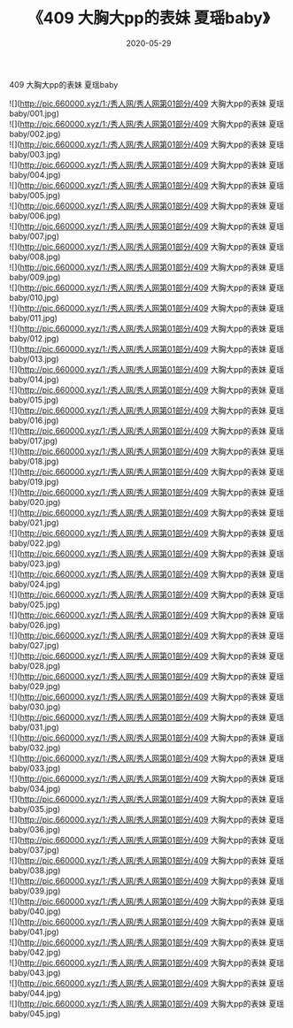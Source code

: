 ﻿---
layout: post
title:  《409 大胸大pp的表妹 夏瑶baby》
date:   2020-05-29
img: http://pic.660000.xyz/1:/秀人网/秀人网第01部分/409 大胸大pp的表妹 夏瑶baby/000.jpg
categories: [美女, 清纯, 唯美]
---

409 大胸大pp的表妹 夏瑶baby

  ![](http://pic.660000.xyz/1:/秀人网/秀人网第01部分/409 大胸大pp的表妹 夏瑶baby/001.jpg) <br> ![](http://pic.660000.xyz/1:/秀人网/秀人网第01部分/409 大胸大pp的表妹 夏瑶baby/002.jpg) <br> ![](http://pic.660000.xyz/1:/秀人网/秀人网第01部分/409 大胸大pp的表妹 夏瑶baby/003.jpg) <br> ![](http://pic.660000.xyz/1:/秀人网/秀人网第01部分/409 大胸大pp的表妹 夏瑶baby/004.jpg) <br> ![](http://pic.660000.xyz/1:/秀人网/秀人网第01部分/409 大胸大pp的表妹 夏瑶baby/005.jpg) <br> ![](http://pic.660000.xyz/1:/秀人网/秀人网第01部分/409 大胸大pp的表妹 夏瑶baby/006.jpg) <br> ![](http://pic.660000.xyz/1:/秀人网/秀人网第01部分/409 大胸大pp的表妹 夏瑶baby/007.jpg) <br> ![](http://pic.660000.xyz/1:/秀人网/秀人网第01部分/409 大胸大pp的表妹 夏瑶baby/008.jpg) <br> ![](http://pic.660000.xyz/1:/秀人网/秀人网第01部分/409 大胸大pp的表妹 夏瑶baby/009.jpg) <br> ![](http://pic.660000.xyz/1:/秀人网/秀人网第01部分/409 大胸大pp的表妹 夏瑶baby/010.jpg) <br> ![](http://pic.660000.xyz/1:/秀人网/秀人网第01部分/409 大胸大pp的表妹 夏瑶baby/011.jpg) <br> ![](http://pic.660000.xyz/1:/秀人网/秀人网第01部分/409 大胸大pp的表妹 夏瑶baby/012.jpg) <br> ![](http://pic.660000.xyz/1:/秀人网/秀人网第01部分/409 大胸大pp的表妹 夏瑶baby/013.jpg) <br> ![](http://pic.660000.xyz/1:/秀人网/秀人网第01部分/409 大胸大pp的表妹 夏瑶baby/014.jpg) <br> ![](http://pic.660000.xyz/1:/秀人网/秀人网第01部分/409 大胸大pp的表妹 夏瑶baby/015.jpg) <br> ![](http://pic.660000.xyz/1:/秀人网/秀人网第01部分/409 大胸大pp的表妹 夏瑶baby/016.jpg) <br> ![](http://pic.660000.xyz/1:/秀人网/秀人网第01部分/409 大胸大pp的表妹 夏瑶baby/017.jpg) <br> ![](http://pic.660000.xyz/1:/秀人网/秀人网第01部分/409 大胸大pp的表妹 夏瑶baby/018.jpg) <br> ![](http://pic.660000.xyz/1:/秀人网/秀人网第01部分/409 大胸大pp的表妹 夏瑶baby/019.jpg) <br> ![](http://pic.660000.xyz/1:/秀人网/秀人网第01部分/409 大胸大pp的表妹 夏瑶baby/020.jpg) <br> ![](http://pic.660000.xyz/1:/秀人网/秀人网第01部分/409 大胸大pp的表妹 夏瑶baby/021.jpg) <br> ![](http://pic.660000.xyz/1:/秀人网/秀人网第01部分/409 大胸大pp的表妹 夏瑶baby/022.jpg) <br> ![](http://pic.660000.xyz/1:/秀人网/秀人网第01部分/409 大胸大pp的表妹 夏瑶baby/023.jpg) <br> ![](http://pic.660000.xyz/1:/秀人网/秀人网第01部分/409 大胸大pp的表妹 夏瑶baby/024.jpg) <br> ![](http://pic.660000.xyz/1:/秀人网/秀人网第01部分/409 大胸大pp的表妹 夏瑶baby/025.jpg) <br> ![](http://pic.660000.xyz/1:/秀人网/秀人网第01部分/409 大胸大pp的表妹 夏瑶baby/026.jpg) <br> ![](http://pic.660000.xyz/1:/秀人网/秀人网第01部分/409 大胸大pp的表妹 夏瑶baby/027.jpg) <br> ![](http://pic.660000.xyz/1:/秀人网/秀人网第01部分/409 大胸大pp的表妹 夏瑶baby/028.jpg) <br> ![](http://pic.660000.xyz/1:/秀人网/秀人网第01部分/409 大胸大pp的表妹 夏瑶baby/029.jpg) <br> ![](http://pic.660000.xyz/1:/秀人网/秀人网第01部分/409 大胸大pp的表妹 夏瑶baby/030.jpg) <br> ![](http://pic.660000.xyz/1:/秀人网/秀人网第01部分/409 大胸大pp的表妹 夏瑶baby/031.jpg) <br> ![](http://pic.660000.xyz/1:/秀人网/秀人网第01部分/409 大胸大pp的表妹 夏瑶baby/032.jpg) <br> ![](http://pic.660000.xyz/1:/秀人网/秀人网第01部分/409 大胸大pp的表妹 夏瑶baby/033.jpg) <br> ![](http://pic.660000.xyz/1:/秀人网/秀人网第01部分/409 大胸大pp的表妹 夏瑶baby/034.jpg) <br> ![](http://pic.660000.xyz/1:/秀人网/秀人网第01部分/409 大胸大pp的表妹 夏瑶baby/035.jpg) <br> ![](http://pic.660000.xyz/1:/秀人网/秀人网第01部分/409 大胸大pp的表妹 夏瑶baby/036.jpg) <br> ![](http://pic.660000.xyz/1:/秀人网/秀人网第01部分/409 大胸大pp的表妹 夏瑶baby/037.jpg) <br> ![](http://pic.660000.xyz/1:/秀人网/秀人网第01部分/409 大胸大pp的表妹 夏瑶baby/038.jpg) <br> ![](http://pic.660000.xyz/1:/秀人网/秀人网第01部分/409 大胸大pp的表妹 夏瑶baby/039.jpg) <br> ![](http://pic.660000.xyz/1:/秀人网/秀人网第01部分/409 大胸大pp的表妹 夏瑶baby/040.jpg) <br> ![](http://pic.660000.xyz/1:/秀人网/秀人网第01部分/409 大胸大pp的表妹 夏瑶baby/041.jpg) <br> ![](http://pic.660000.xyz/1:/秀人网/秀人网第01部分/409 大胸大pp的表妹 夏瑶baby/042.jpg) <br> ![](http://pic.660000.xyz/1:/秀人网/秀人网第01部分/409 大胸大pp的表妹 夏瑶baby/043.jpg) <br> ![](http://pic.660000.xyz/1:/秀人网/秀人网第01部分/409 大胸大pp的表妹 夏瑶baby/044.jpg) <br> ![](http://pic.660000.xyz/1:/秀人网/秀人网第01部分/409 大胸大pp的表妹 夏瑶baby/045.jpg) <br>